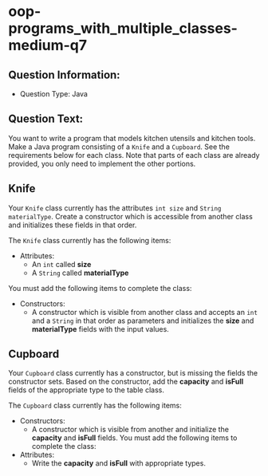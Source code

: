 # oop-programs_with_multiple_classes-medium-q7

## Question Information:

- Question Type: Java

## Question Text:

You want to write a program that models kitchen utensils and kitchen tools. Make a Java program
consisting of a `Knife` and a `Cupboard`. See the requirements below for each class. Note that parts of each class are
already provided, you only need to implement the other portions.


## Knife

Your `Knife` class currently has the attributes `int size` and `String materialType`. Create a
constructor which is accessible from another class and initializes these fields in that order.


The `Knife` class currently has the following items:

- Attributes:
    - An `int` called **size**
    - A `String` called **materialType**

You must add the following items to complete the class:

- Constructors:
    - A constructor which is visible from another class and accepts an `int` and a `String` in that order as parameters
      and initializes the **size** and **materialType** fields with the input values.


## Cupboard

Your `Cupboard` class currently has a constructor, but is missing the fields the constructor sets. Based on the
constructor, add the **capacity** and **isFull** fields of the appropriate type to the table class.

The `Cupboard` class currently has the following items:

- Constructors:
    - A constructor which is visible from another
      and initialize the **capacity** and **isFull** fields.
You must add the following items to complete the class:
- Attributes:
    - Write the **capacity** and **isFull** with appropriate types.
